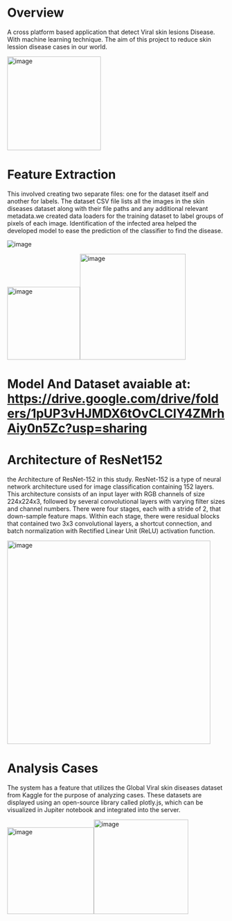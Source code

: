 # Overview
A cross platform based application that detect Viral skin lesions Disease. With machine learning technique. The aim of this project to reduce skin lession disease cases in our world.

<img width="216" alt="image" src="https://github.com/jnsgbmn/-Skin-Disease-Identification-Skin-Disease-Identification-through-Image-Classification-and-Segmentat/assets/102467227/83d010f6-8636-4702-b195-29aacbc6342f">


# Feature Extraction
This involved creating two separate files: one for the dataset itself and another for labels. The dataset CSV file lists all the images in the skin diseases dataset along with their file paths and any additional relevant metadata.we created data loaders for the training dataset to label groups of pixels of each image. Identification of the infected area helped the developed model to ease the prediction of the classifier to find the disease.


![image](https://github.com/jnsgbmn/-Skin-Disease-Identification-Skin-Disease-Identification-through-Image-Classification-and-Segmentat/assets/102467227/e521327a-2726-4cf2-ba41-5b76a41c1794)

<img width="168" alt="image" src="https://github.com/jnsgbmn/-Skin-Disease-Identification-Skin-Disease-Identification-through-Image-Classification-and-Segmentat/assets/102467227/195134ce-c1f1-4eb0-b8c8-8dd4afa4fe92"><img width="244" alt="image" src="https://github.com/jnsgbmn/-Skin-Disease-Identification-Skin-Disease-Identification-through-Image-Classification-and-Segmentat/assets/102467227/5b677c6a-e37e-4fb5-9c22-a525657a09ae">


# Model And Dataset avaiable at: https://drive.google.com/drive/folders/1pUP3vHJMDX6tOvCLClY4ZMrhAiy0n5Zc?usp=sharing



# Architecture of ResNet152 
the Architecture of ResNet-152 in this study. ResNet-152 is a type of neural network architecture used for image classification containing 152 layers. This architecture consists of an input layer with RGB channels of size 224x224x3, followed by several convolutional layers with varying filter sizes and channel numbers. There were four stages, each with a stride of 2, that down-sample feature maps. Within each stage, there were residual blocks that contained two 3x3 convolutional layers, a shortcut connection, and batch normalization with Rectified Linear Unit (ReLU) activation function.

<img width="469" alt="image" src="https://github.com/jnsgbmn/-Skin-Disease-Identification-Skin-Disease-Identification-through-Image-Classification-and-Segmentat/assets/102467227/a8d6d4ee-057e-4373-af26-567e1350727c">

# Analysis Cases
The system has a feature that utilizes the Global Viral skin diseases dataset from Kaggle for the purpose of analyzing cases. These datasets are displayed using an open-source library called plotly.js, which can be visualized in Jupiter notebook and integrated into the server.

 <img width="200" alt="image" src="https://github.com/jnsgbmn/-Skin-Disease-Identification-Skin-Disease-Identification-through-Image-Classification-and-Segmentat/assets/102467227/12d87abe-ab5b-44d6-bbb1-1ac708cea0cb"><img width="218" alt="image" src="https://github.com/jnsgbmn/-Skin-Disease-Identification-Skin-Disease-Identification-through-Image-Classification-and-Segmentat/assets/102467227/150ed763-4be7-4349-8548-0e485125be34">





